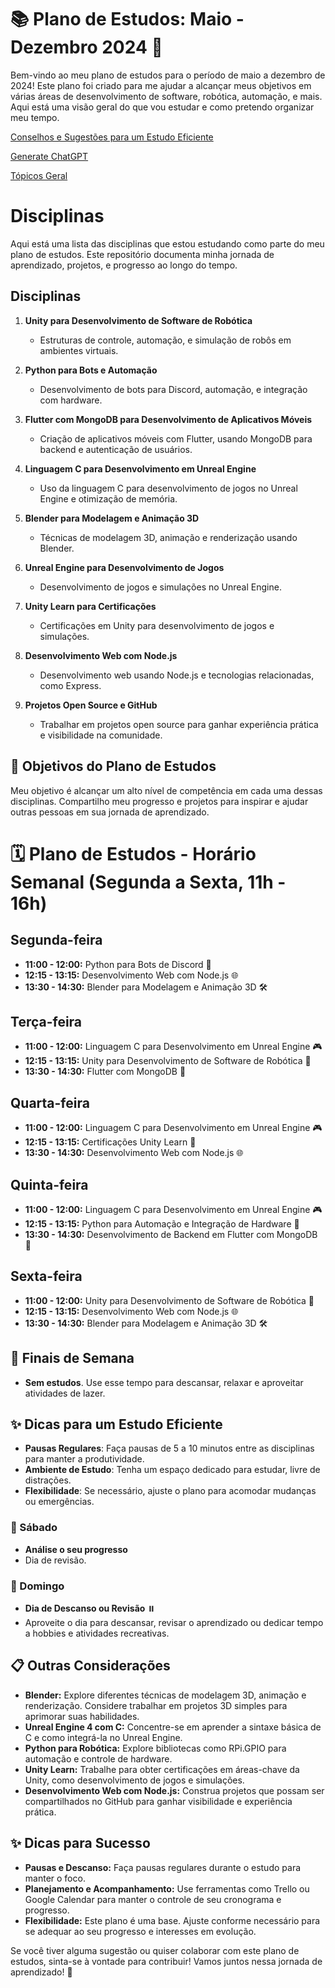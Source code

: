 # 📚 Plano de Estudos: Maio - Dezembro 2024 📅

Bem-vindo ao meu plano de estudos para o período de maio a dezembro de 2024! Este plano foi criado para me ajudar a alcançar meus objetivos em várias áreas de desenvolvimento de software, robótica, automação, e mais. Aqui está uma visão geral do que vou estudar e como pretendo organizar meu tempo.


[Conselhos e Sugestões para um Estudo Eficiente](https://github.com/elisioMassaqui/Plano-de-estudo-maio-dezembro-2024/blob/main/estudoEficiente.md)

[Generate ChatGPT](https://chat.openai.com/share/d6512e7d-835a-4e99-8f75-28a4615861ce)

[Tópicos Geral](https://github.com/elisioMassaqui/Plano-de-estudo-maio-dezembro-2024/blob/main/topicosMaio.md)

# Disciplinas

Aqui está uma lista das disciplinas que estou estudando como parte do meu plano de estudos. Este repositório documenta minha jornada de aprendizado, projetos, e progresso ao longo do tempo.

## Disciplinas
1. **Unity para Desenvolvimento de Software de Robótica** 
   - Estruturas de controle, automação, e simulação de robôs em ambientes virtuais.
   
2. **Python para Bots e Automação**
   - Desenvolvimento de bots para Discord, automação, e integração com hardware.
   
3. **Flutter com MongoDB para Desenvolvimento de Aplicativos Móveis**
   - Criação de aplicativos móveis com Flutter, usando MongoDB para backend e autenticação de usuários.
   
4. **Linguagem C para Desenvolvimento em Unreal Engine**
   - Uso da linguagem C para desenvolvimento de jogos no Unreal Engine e otimização de memória.
   
5. **Blender para Modelagem e Animação 3D**
   - Técnicas de modelagem 3D, animação e renderização usando Blender.
   
6. **Unreal Engine para Desenvolvimento de Jogos**
   - Desenvolvimento de jogos e simulações no Unreal Engine.
   
7. **Unity Learn para Certificações**
   - Certificações em Unity para desenvolvimento de jogos e simulações.
   
8. **Desenvolvimento Web com Node.js**
   - Desenvolvimento web usando Node.js e tecnologias relacionadas, como Express.
   
9. **Projetos Open Source e GitHub**
   - Trabalhar em projetos open source para ganhar experiência prática e visibilidade na comunidade.

## 🚀 Objetivos do Plano de Estudos
Meu objetivo é alcançar um alto nível de competência em cada uma dessas disciplinas. Compartilho meu progresso e projetos para inspirar e ajudar outras pessoas em sua jornada de aprendizado.

# 🗓️ Plano de Estudos - Horário Semanal (Segunda a Sexta, 11h - 16h)

## Segunda-feira
- **11:00 - 12:00:** Python para Bots de Discord 🐍
- **12:15 - 13:15:** Desenvolvimento Web com Node.js 🌐
- **13:30 - 14:30:** Blender para Modelagem e Animação 3D 🛠️

## Terça-feira
- **11:00 - 12:00:** Linguagem C para Desenvolvimento em Unreal Engine 🎮
- **12:15 - 13:15:** Unity para Desenvolvimento de Software de Robótica 🤖
- **13:30 - 14:30:** Flutter com MongoDB 📱

## Quarta-feira
- **11:00 - 12:00:** Linguagem C para Desenvolvimento em Unreal Engine 🎮
- **12:15 - 13:15:** Certificações Unity Learn 📜
- **13:30 - 14:30:** Desenvolvimento Web com Node.js 🌐

## Quinta-feira
- **11:00 - 12:00:** Linguagem C para Desenvolvimento em Unreal Engine 🎮
- **12:15 - 13:15:** Python para Automação e Integração de Hardware 🐍
- **13:30 - 14:30:** Desenvolvimento de Backend em Flutter com MongoDB 📱

## Sexta-feira
- **11:00 - 12:00:** Unity para Desenvolvimento de Software de Robótica 🤖
- **12:15 - 13:15:** Desenvolvimento Web com Node.js 🌐
- **13:30 - 14:30:** Blender para Modelagem e Animação 3D 🛠️

## 📅 Finais de Semana
- **Sem estudos**. Use esse tempo para descansar, relaxar e aproveitar atividades de lazer.

## ✨ Dicas para um Estudo Eficiente
- **Pausas Regulares**: Faça pausas de 5 a 10 minutos entre as disciplinas para manter a produtividade.
- **Ambiente de Estudo**: Tenha um espaço dedicado para estudar, livre de distrações.
- **Flexibilidade**: Se necessário, ajuste o plano para acomodar mudanças ou emergências.


### 📅 Sábado
- **Análise o seu progresso**
- Dia de revisão.

### 📅 Domingo
- **Dia de Descanso ou Revisão** ⏸️
- Aproveite o dia para descansar, revisar o aprendizado ou dedicar tempo a hobbies e atividades recreativas.

## 📋 Outras Considerações

- **Blender:** Explore diferentes técnicas de modelagem 3D, animação e renderização. Considere trabalhar em projetos 3D simples para aprimorar suas habilidades.
- **Unreal Engine 4 com C:** Concentre-se em aprender a sintaxe básica de C e como integrá-la no Unreal Engine.
- **Python para Robótica:** Explore bibliotecas como RPi.GPIO para automação e controle de hardware.
- **Unity Learn:** Trabalhe para obter certificações em áreas-chave da Unity, como desenvolvimento de jogos e simulações.
- **Desenvolvimento Web com Node.js:** Construa projetos que possam ser compartilhados no GitHub para ganhar visibilidade e experiência prática.

## ✨ Dicas para Sucesso
- **Pausas e Descanso:** Faça pausas regulares durante o estudo para manter o foco.
- **Planejamento e Acompanhamento:** Use ferramentas como Trello ou Google Calendar para manter o controle de seu cronograma e progresso.
- **Flexibilidade:** Este plano é uma base. Ajuste conforme necessário para se adequar ao seu progresso e interesses em evolução.

Se você tiver alguma sugestão ou quiser colaborar com este plano de estudos, sinta-se à vontade para contribuir! Vamos juntos nessa jornada de aprendizado! 🚀
